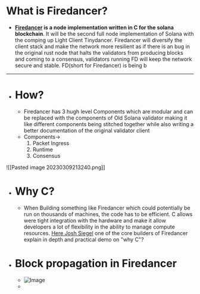  # What is Firedancer?
- **[Firedancer](https://jumpcrypto.com/firedancer/) is a node implementation written in C for the solana blockchain**. It will be the second full node implementation of Solana with the comping up Light Client Tinydancer. Firedancer will diversify the client stack and make the network more resilient as if there is an bug in the original rust node that halts the validators from producing blocks and coming to a consensus, validators running FD will keep the network secure and stable.
  FD(short for Firedancer) is being b
- ---
- # How?
	- Firedancer has 3 hugh level Components which are modular and can be replaced with the components of Old Solana validator making it like different components being stitched together while also writing a better documentation of the original validator client
	- Components->
	  1. Packet Ingress
	  2. Runtime
	  3. Consensus

 ![[Pasted image 20230309213240.png]] 
- # Why C?
	- When Building something like Firedancer which could potentially be run on thousands of machines, the code has to be efficient. C allows were tight integration with the hardware and make it allow developers a lot of flexibility in the ability to manage compute resources. [Here Josh Siegel](https://www.youtube.com/watch?v=9efhIs37hVI) one of the core builders of Firedancer explain in depth and practical demo on "why C"?
- # Block propagation in Firedancer
	- ![Image](https://pbs.twimg.com/media/FmSWXByXwAAD1oH?format=jpg&name=4096x4096)
	-

